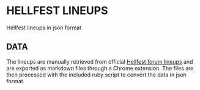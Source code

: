 # HELLFEST LINEUPS

Hellfest lineups in json format

## DATA

The lineups are manually retrieved from official [Hellfest forum lineups](https://forum.hellfest.fr/tag/line-up) and are exported as markdown files through a Chrome extension. The files are then processed with the included ruby script to convert the data in json format.
